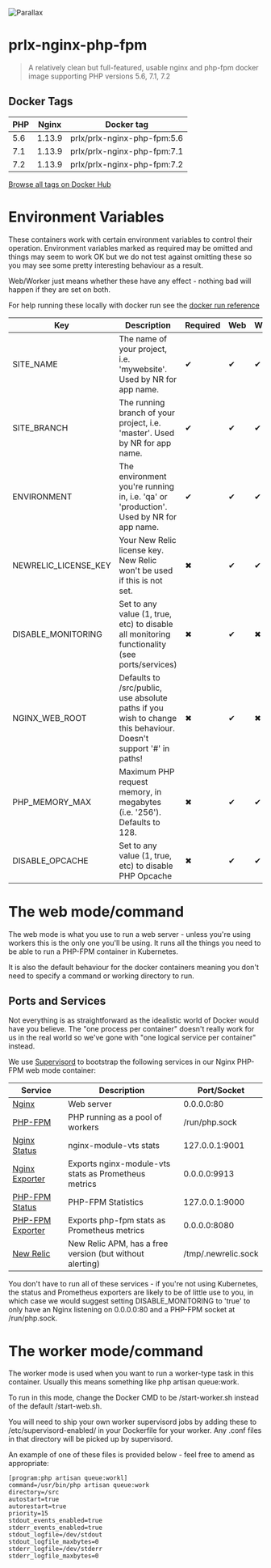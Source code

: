 ![Parallax](https://parallax.exposecms.com/parallax/img/logo.png "Parallax")

# prlx-nginx-php-fpm

> A relatively clean but full-featured, usable nginx and php-fpm docker image supporting PHP versions 5.6, 7.1, 7.2

## Docker Tags 

| PHP           | Nginx         | Docker tag                    |
| ------------- | ------------- | -------------                 |
| 5.6           | 1.13.9        | prlx/prlx-nginx-php-fpm:5.6   |
| 7.1           | 1.13.9        | prlx/prlx-nginx-php-fpm:7.1   |
| 7.2           | 1.13.9        | prlx/prlx-nginx-php-fpm:7.2   |

[Browse all tags on Docker Hub](https://hub.docker.com/r/prlx/prlx-nginx-php-fpm/tags/)

# Environment Variables

These containers work with certain environment variables to control their operation. Environment variables marked as required may be omitted and things may seem to work OK but we do not test against omitting these so you may see some pretty interesting behaviour as a result.

Web/Worker just means whether these have any effect - nothing bad will happen if they are set on both.

For help running these locally with docker run see the [docker run reference](https://docs.docker.com/engine/reference/run/#env-environment-variables)

| Key                  | Description                                                                                                     | Required | Web | Worker |
| ---                  | ---                                                                                                             | ---      | --- | ---    |
| SITE_NAME            | The name of your project, i.e. 'mywebsite'. Used by NR for app name.                                            | ✔        | ✔   | ✔      |
| SITE_BRANCH          | The running branch of your project, i.e. 'master'. Used by NR for app name.                                     | ✔        | ✔   | ✔      |
| ENVIRONMENT          | The environment you're running in, i.e. 'qa' or 'production'. Used by NR for app name.                          | ✔        | ✔   | ✔      |
| NEWRELIC_LICENSE_KEY | Your New Relic license key. New Relic won't be used if this is not set.                                         | ✖        | ✔   | ✔      |
| DISABLE_MONITORING   | Set to any value (1, true, etc) to disable all monitoring functionality (see ports/services)                    | ✖        | ✔   | ✖      |
| NGINX_WEB_ROOT       | Defaults to /src/public, use absolute paths if you wish to change this behaviour. Doesn't support '#' in paths! | ✖        | ✔   | ✖      |
| PHP_MEMORY_MAX       | Maximum PHP request memory, in megabytes (i.e. '256'). Defaults to 128.                                         | ✖        | ✔   | ✔      |
| DISABLE_OPCACHE      | Set to any value (1, true, etc) to disable PHP Opcache                                                          | ✖        | ✔   | ✔      |

# The web mode/command

The web mode is what you use to run a web server - unless you're using workers this is the only one you'll be using. It runs all the things you need to be able to run a PHP-FPM container in Kubernetes.

It is also the default behaviour for the docker containers meaning you don't need to specify a command or working directory to run.

## Ports and Services

Not everything is as straightforward as the idealistic world of Docker would have you believe. The "one process per container" doesn't really work for us in the real world so we've gone with "one logical service per container" instead.

We use [Supervisord](http://supervisord.org/) to bootstrap the following services in our Nginx PHP-FPM web mode container:

| Service                                                                                  | Description                                             | Port/Socket         |
| -------------                                                                            | -------------                                           | -------------       |
| [Nginx](https://www.nginx.com/)                                                          | Web server                                              | 0.0.0.0:80          |
| [PHP-FPM](https://php-fpm.org/)                                                          | PHP running as a pool of workers                        | /run/php.sock       |
| [Nginx Status](https://github.com/vozlt/nginx-module-vts)                                | nginx-module-vts stats                                  | 127.0.0.1:9001      |
| [Nginx Exporter](https://github.com/hnlq715/nginx-vts-exporter)                          | Exports nginx-module-vts stats as Prometheus metrics    | 0.0.0.0:9913        |
| [PHP-FPM Status](https://brandonwamboldt.ca/understanding-the-php-fpm-status-page-1603/) | PHP-FPM Statistics                                      | 127.0.0.1:9000      |
| [PHP-FPM Exporter](https://github.com/bakins/php-fpm-exporter)                           | Exports php-fpm stats as Prometheus metrics             | 0.0.0.0:8080        |
| [New Relic](https://newrelic.com/)                                                       | New Relic APM, has a free version (but without alerting)| /tmp/.newrelic.sock |

You don't have to run all of these services - if you're not using Kubernetes, the status and Prometheus exporters are likely to be of little use to you, in which case we would suggest setting DISABLE_MONITORING to 'true' to only have an Nginx listening on 0.0.0.0:80 and a PHP-FPM socket at /run/php.sock.

# The worker mode/command

The worker mode is used when you want to run a worker-type task in this container. Usually this means something like php artisan queue:work.

To run in this mode, change the Docker CMD to be /start-worker.sh instead of the default /start-web.sh.

You will need to ship your own worker supervisord jobs by adding these to /etc/supervisord-enabled/ in your Dockerfile for your worker. Any .conf files in that directory will be picked up by supervisord.

An example of one of these files is provided below - feel free to amend as appropriate:

```
[program:php artisan queue:workl]
command=/usr/bin/php artisan queue:work 
directory=/src
autostart=true
autorestart=true
priority=15
stdout_events_enabled=true
stderr_events_enabled=true
stdout_logfile=/dev/stdout
stdout_logfile_maxbytes=0
stderr_logfile=/dev/stderr
stderr_logfile_maxbytes=0
```